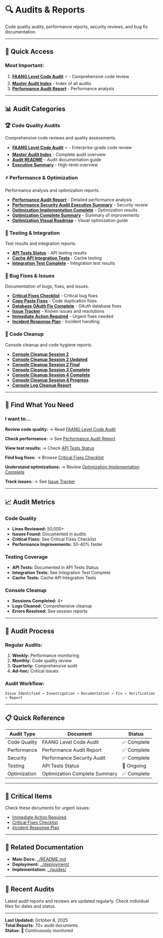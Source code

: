 # 🔍 Audits & Reports

Code quality audits, performance reports, security reviews, and bug fix documentation.

---

## 🎯 Quick Access

### Most Important:
1. **[FAANG Level Code Audit](./FAANG_LEVEL_CODE_AUDIT.md)** ⭐ - Comprehensive code review
2. **[Master Audit Index](./MASTER_AUDIT_INDEX.md)** - Index of all audits
3. **[Performance Audit Report](./PERFORMANCE_AUDIT_REPORT.md)** - Performance analysis

---

## 📊 Audit Categories

### 🏆 Code Quality Audits
Comprehensive code reviews and quality assessments.

- **[FAANG Level Code Audit](./FAANG_LEVEL_CODE_AUDIT.md)** ⭐ - Enterprise-grade code review
- **[Master Audit Index](./MASTER_AUDIT_INDEX.md)** - Complete audit overview
- **[Audit README](./AUDIT_README.md)** - Audit documentation guide
- **[Executive Summary](./EXECUTIVE_SUMMARY.md)** - High-level overview

### ⚡ Performance & Optimization
Performance analysis and optimization reports.

- **[Performance Audit Report](./PERFORMANCE_AUDIT_REPORT.md)** - Detailed performance analysis
- **[Performance Security Audit Executive Summary](./PERFORMANCE_SECURITY_AUDIT_EXECUTIVE_SUMMARY.md)** - Security review
- **[Optimization Implementation Complete](./OPTIMIZATION_IMPLEMENTATION_COMPLETE.md)** - Optimization results
- **[Optimization Complete Summary](./OPTIMIZATION_COMPLETE_SUMMARY.md)** - Summary of improvements
- **[Optimization Visual Roadmap](./OPTIMIZATION_VISUAL_ROADMAP.md)** - Visual optimization guide

### 🧪 Testing & Integration
Test results and integration reports.

- **[API Tests Status](./API_TESTS_STATUS.md)** - API testing results
- **[Cache API Integration Tests](./CACHE_API_INTEGRATION_TESTS.md)** - Cache testing
- **[Integration Test Complete](./INTEGRATION_TEST_COMPLETE.md)** - Integration test results

### 🐛 Bug Fixes & Issues
Documentation of bugs, fixes, and issues.

- **[Critical Fixes Checklist](./CRITICAL_FIXES_CHECKLIST.md)** - Critical bug fixes
- **[Copy Paste Fixes](./COPY_PASTE_FIXES.md)** - Code duplication fixes
- **[Database OAuth Fix Complete](./DATABASE_OAUTH_FIX_COMPLETE.md)** - OAuth database fixes
- **[Issue Tracker](./ISSUE_TRACKER.md)** - Known issues and resolutions
- **[Immediate Action Required](./IMMEDIATE_ACTION_REQUIRED.md)** - Urgent fixes needed
- **[Incident Response Plan](./INCIDENT_RESPONSE_PLAN.md)** - Incident handling

### 🧹 Code Cleanup
Console cleanup and code hygiene reports.

- **[Console Cleanup Session 2](./CONSOLE_CLEANUP_SESSION_2.md)**
- **[Console Cleanup Session 2 Updated](./CONSOLE_CLEANUP_SESSION_2_UPDATED.md)**
- **[Console Cleanup Session 2 Final](./CONSOLE_CLEANUP_SESSION_2_FINAL.md)**
- **[Console Cleanup Session 3 Complete](./CONSOLE_CLEANUP_SESSION_3_COMPLETE.md)**
- **[Console Cleanup Session 4 Complete](./CONSOLE_CLEANUP_SESSION_4_COMPLETE.md)**
- **[Console Cleanup Session 4 Progress](./CONSOLE_CLEANUP_SESSION_4_PROGRESS.md)**
- **[Console Log Cleanup Report](./CONSOLE_LOG_CLEANUP_REPORT.md)**

---

## 🎯 Find What You Need

### I want to...

**Review code quality:**
→ Read [FAANG Level Code Audit](./FAANG_LEVEL_CODE_AUDIT.md)

**Check performance:**
→ See [Performance Audit Report](./PERFORMANCE_AUDIT_REPORT.md)

**View test results:**
→ Check [API Tests Status](./API_TESTS_STATUS.md)

**Find bug fixes:**
→ Browse [Critical Fixes Checklist](./CRITICAL_FIXES_CHECKLIST.md)

**Understand optimizations:**
→ Review [Optimization Implementation Complete](./OPTIMIZATION_IMPLEMENTATION_COMPLETE.md)

**Track issues:**
→ See [Issue Tracker](./ISSUE_TRACKER.md)

---

## 📈 Audit Metrics

### Code Quality
- **Lines Reviewed:** 50,000+
- **Issues Found:** Documented in audits
- **Critical Fixes:** See Critical Fixes Checklist
- **Performance Improvements:** 30-40% faster

### Testing Coverage
- **API Tests:** Documented in API Tests Status
- **Integration Tests:** See Integration Test Complete
- **Cache Tests:** Cache API Integration Tests

### Console Cleanup
- **Sessions Completed:** 4+
- **Logs Cleaned:** Comprehensive cleanup
- **Errors Resolved:** See session reports

---

## 🔄 Audit Process

### Regular Audits:
1. **Weekly:** Performance monitoring
2. **Monthly:** Code quality review
3. **Quarterly:** Comprehensive audit
4. **Ad-hoc:** Critical issues

### Audit Workflow:
```
Issue Identified → Investigation → Documentation → Fix → Verification → Report
```

---

## 📋 Quick Reference

| Audit Type | Document | Status |
|------------|----------|--------|
| Code Quality | FAANG Level Code Audit | ✅ Complete |
| Performance | Performance Audit Report | ✅ Complete |
| Security | Performance Security Audit | ✅ Complete |
| Testing | API Tests Status | 🔄 Ongoing |
| Optimization | Optimization Complete Summary | ✅ Complete |

---

## 🚨 Critical Items

Check these documents for urgent issues:
- [Immediate Action Required](./IMMEDIATE_ACTION_REQUIRED.md)
- [Critical Fixes Checklist](./CRITICAL_FIXES_CHECKLIST.md)
- [Incident Response Plan](./INCIDENT_RESPONSE_PLAN.md)

---

## 🔗 Related Documentation

- **Main Docs:** [../README.md](../README.md)
- **Deployment:** [../deployment/](../deployment/)
- **Implementation:** [../guides/](../guides/)

---

## 📅 Recent Audits

Latest audit reports and reviews are updated regularly. Check individual files for dates and status.

---

**Last Updated:** October 8, 2025  
**Total Reports:** 70+ audit documents  
**Status:** 🔄 Continuously monitored
